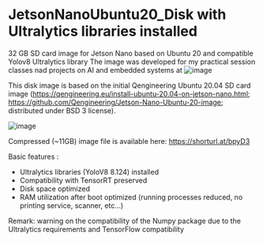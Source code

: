 # JetsonNanoUbuntu20_Disk with Ultralytics libraries installed
32 GB SD card image for Jetson Nano based on Ubuntu 20 and compatible Yolov8 Ultralytics library
The image was developed for my practical session classes nad projects on AI and embedded systems at ![image](https://github.com/edicek/JetsonNanoUbuntu20_Disk/assets/45590306/66593064-9ddc-4a5c-90bd-d008f52b9c35)


This disk image is based on the initial Qengineering Ubuntu 20.04 SD card image (https://qengineering.eu/install-ubuntu-20.04-on-jetson-nano.html; https://github.com/Qengineering/Jetson-Nano-Ubuntu-20-image; distributed under BSD 3 license).

![image](https://github.com/edicek/JetsonNanoUbuntu20_Disk/assets/45590306/c389048c-1d83-469a-b9fa-5ed463f236b6)

Compressed (~11GB) image file is available here: https://shorturl.at/bpyD3

Basic features :
- Ultralytics libraries  (YoloV8 8.124) installed
- Compatibility with TensorRT preserved
- Disk space optimized
- RAM utilization after boot optimized (running processes reduced, no printing service, scanner, etc...)

Remark: warning on the compatibility of the Numpy package due to the Ultralytics requirements and TensorFlow compatibility

